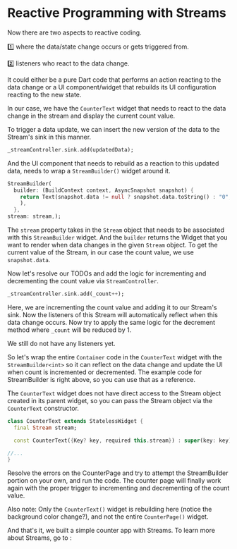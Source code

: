 # Reactive Programming with Streams

Now there are two aspects to reactive coding.

1️⃣ where the data/state change occurs or gets triggered from.

2️⃣ listeners who react to the data change.

It could either be a pure Dart code that performs an action reacting to the data change or a UI
component/widget that rebuilds its UI configuration reacting to the new state.

In our case, we have the `CounterText` widget that needs to react to the data change in the stream
and display the current count value.

To trigger a data update, we can insert the new version of the data to the Stream's sink in this
manner.

```dart
_streamController.sink.add(updatedData);
```

And the UI component that needs to rebuild as a reaction to this updated data, needs to wrap a
`StreamBuilder()` widget around it.

```dart
StreamBuilder(
  builder: (BuildContext context, AsyncSnapshot snapshot) {
    return Text(snapshot.data != null ? snapshot.data.toString() : "0",
    ),
  },
stream: stream,);
```

The `stream` property takes in the `Stream` object that needs to be associated with
this `StreamBuilder` widget. And the ``builder`` returns the Widget that you want to render when
data changes in the given `Stream` object. To get the current value of the Stream, in our case the
count value, we use `snapshot.data`.

Now let's resolve our TODOs and add the logic for incrementing and decrementing the count value
via `StreamController`.

```dart
_streamController.sink.add(_count++);
```

Here, we are incrementing the count value and adding it to our Stream's sink. Now the listeners of
this Stream will automatically reflect when this data change occurs. Now try to apply the same logic
for the decrement method where `_count` will be reduced by 1.

We still do not have any listeners yet.

So let's wrap the entire `Container` code in the `CounterText` widget with the `StreamBuilder<int>`
so it can reflect on the data change and update the UI when count is incremented or decremented. The
example code for StreamBuilder is right above, so you can use that as a reference.

The `CounterText` widget does not have direct access to the Stream object created in its parent
widget, so you can pass the Stream object via the `CounterText` constructor.

```dart
class CounterText extends StatelessWidget {
  final Stream stream;

  const CounterText({Key? key, required this.stream}) : super(key: key);

//...
}
```

Resolve the errors on the CounterPage and try to attempt the StreamBuilder portion on your own, and
run the code. The counter page will finally work again with the proper trigger to incrementing and
decrementing of the count value.

Also note: Only the `CounterText()` widget is rebuilding here (notice the background color change?),
and not the entire `CounterPage()` widget.

And that's it, we built a simple counter app with Streams. To learn more about Streams, go to : 